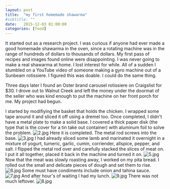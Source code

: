 ```yaml
---
layout: post
title:  "my first homemade shawarma"
#subtitle: ""
date:   2015-12-03 01:00:00
categories: [food]
---
```

It started out as a research project. I was curious if anyone had ever made a good homemade shawarma in the oven, since a rotating machine was in the range of hundreds of dollars to thousands of dollars. My first pass of recipes and images found online were disappointing. I was never going to make a real shawarma at home. I lost interest for while. All of a sudden I stumbled on a YouTube video of someone making a gyro machine out of a Sunbeam rotissiere. I figured this was doable. I could do the same thing.

Three days later I found an Oster brand carousel rotissiere on Craigslist for $30. I drove out to Walnut Creek and left the money under the doormat of the seller who was kind enough to put the machine on her front porch for me. My project had begun.

I started by modifiying the basket that holds the chicken. I wrapped some tape around it and sliced it off using a dremel too. Once completed, I didn't have a metal plate to make a solid base. I covered a thick paper disk (the type that is the cover for a tin take out container) with aluminum foil to solve the problem.
![2.jpg](/assets/images/shawarma/2.jpg)
Here it is completed. The metal rod screws into the base.
![3.jpg](/assets/images/shawarma/3.jpg)
I had already sliced some lamb and marinated it overnight in a mixture of yogurt, tumeric, garlic, cumin, corriender, allspice,  pepper, and salt. I flipped the metal rod over and carefully stacked the slices of meat on. I put it all together, placed it back in the machine and turned it on.
![5.jpg](/assets/images/shawarma/5.jpg)
Now that the meat was slowly roasting away, I worked on my pita bread. I rolled out the small and delicate pieces of dough and set them to rise.
![6.jpg](/assets/images/shawarma/6.jpg)
Some must have condiments include onion and tahina sauce.
![7.jpg](/assets/images/shawarma/7.jpg)
And after hour's of waiting I had my lunch.
![9.jpg](/assets/images/shawarma/9.jpg)
There was not much leftover.
![8.jpg](/assets/images/shawarma/8.jpg)


